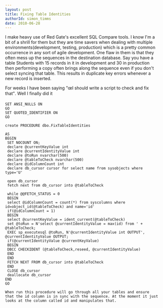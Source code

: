```yaml
---
layout: post
title: Fixing Table Identities
authorId: simon_timms
date: 2010-06-28
---
```


I make heavy use of Red Gate's excellent SQL Compare tools. I know I'm a bit of a shrill for them but they are time savers when dealing with multiple environments(development, testing, production) which is a pretty common occurrence in any sort of agile development. One flaw in them is that they often mess up the sequences in the destination database. Say you have a table Students with 15 records in it in development and 30 in production then performing a copy often brings along the sequence even if you don't select syncing that table. This results in duplicate key errors whenever a new record is inserted.

For weeks I have been saying "œI should write a script to check and fix that". Well I finally did it

```  
SET ANSI_NULLS ON  
GO  
SET QUOTED_IDENTIFIER ON  
GO  
  
create PROCEDURE dbo.FixTableIdentities  
  
AS  
BEGIN  
 SET NOCOUNT ON;  
 declare @currentKeyValue int  
 declare @currentIdentityValue int  
 declare @toRun nvarchar(500)  
 declare @tableToCheck nvarchar(500)  
 declare @idColumnCount int  
 declare db_cursor cursor for select name from sysobjects where type='U'  
  
 open db_cursor  
 fetch next from db_cursor into @tableToCheck  
  
 while @@FETCH_STATUS = 0  
 BEGIN  
 select @idColumnCount = count(*) from syscolumns where id=object_id(@tableToCheck) and name='id'  
 if(@idColumnCount = 1)  
 BEGIN  
 select @currentKeyValue = ident_current(@tableToCheck)   
 set @toRun = N'select @currentIdentityValue = max(id) from ' + @tableToCheck;  
 EXEC sp_executesql @toRun, N'@currentIdentityValue int OUTPUT', @currentIdentityValue OUTPUT;  
 if(@currentIdentityValue @currentKeyValue)  
 BEGIN  
 DBCC CHECKIDENT (@tableToCheck,reseed, @currentIdentityValue)   
 END  
 END  
 FETCH NEXT FROM db_cursor into @tableToCheck  
 END  
 CLOSE db_cursor  
 deallocate db_cursor  
END  
GO

When run this procedure will go through all your tables and ensure that the id column is in sync with the sequence. At the moment it just looks at the column called id and manipulates that.



